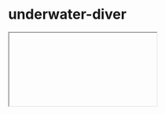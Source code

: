 # underwater-diver
<iframe> src="https://github-readme-stats.hackclub.dev/api/wakatime?username=8964&api_domain=hackatime.hackclub.com&&custom_title=Hackatime+Stats&layout=compact&cache_seconds=0&langs_count=8&theme=blue_navy" title="hackatime"> </iframe>
